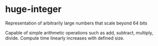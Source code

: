 # huge-integer
Representation of arbitrarily large numbers that scale beyond 64 bits

Capable of simple arithmetic operations such as add, subtract, multiply, divide. Compute time linearly increases with defined size.

